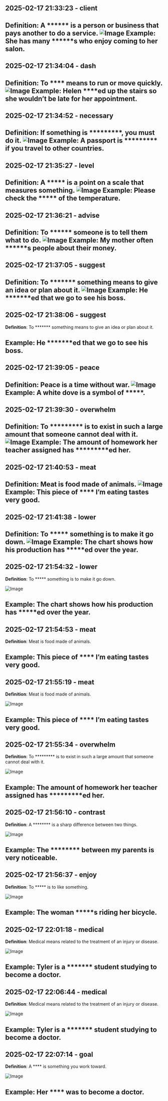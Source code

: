 ## 2025-02-17 21:33:23 - client
**Definition**: A ****** is a person or business that pays another to do a service.
![Image](https://raw.githubusercontent.com/toledorodrigow/Anki-Flashcard/main/English/images/client_20250217213323.jpg)
**Example**: She has many ******s who enjoy coming to her salon.
---
## 2025-02-17 21:34:04 - dash
**Definition**: To **** means to run or move quickly.
![Image](https://raw.githubusercontent.com/toledorodrigow/Anki-Flashcard/main/English/images/dash_20250217213404.jpg)
**Example**: Helen ****ed up the stairs so she wouldn’t be late for her appointment.
---
## 2025-02-17 21:34:52 - necessary
**Definition**: If something is *********, you must do it.
![Image](https://raw.githubusercontent.com/toledorodrigow/Anki-Flashcard/main/English/images/necessary_20250217213452.jpg)
**Example**: A passport is ********* if you travel to other countries.
---
## 2025-02-17 21:35:27 - level
**Definition**: A ***** is a point on a scale that measures something.
![Image](https://raw.githubusercontent.com/toledorodrigow/Anki-Flashcard/main/English/images/level_20250217213527.jpg)
**Example**: Please check the ***** of the temperature.
---
## 2025-02-17 21:36:21 - advise
**Definition**: To ****** someone is to tell them what to do.
![Image](https://raw.githubusercontent.com/toledorodrigow/Anki-Flashcard/main/English/images/advise_20250217213621.jpg)
**Example**: My mother often ******s people about their money.
---
## 2025-02-17 21:37:05 - suggest
**Definition**: To ******* something means to give an idea or plan about it.
![Image](https://raw.githubusercontent.com/toledorodrigow/Anki-Flashcard/main/English/images/suggest_20250217213705.jpg)
**Example**: He *******ed that we go to see his boss.
---
## 2025-02-17 21:38:06 - suggest
**Definition**: To ******* something means to give an idea or plan about it.

**Example**: He *******ed that we go to see his boss.
---
## 2025-02-17 21:39:05 - peace
**Definition**: Peace is a time without war.
![Image](https://raw.githubusercontent.com/toledorodrigow/Anki-Flashcard/main/English/images/peace_20250217213905.jpg)
**Example**: A white dove is a symbol of *****.
---
## 2025-02-17 21:39:30 - overwhelm
**Definition**: To ********* is to exist in such a large amount that someone cannot deal with it.
![Image](https://raw.githubusercontent.com/toledorodrigow/Anki-Flashcard/main/English/images/overwhelm_20250217213930.jpg)
**Example**: The amount of homework her teacher assigned has *********ed her.
---
## 2025-02-17 21:40:53 - meat
**Definition**: Meat is food made of animals.
![Image](https://raw.githubusercontent.com/toledorodrigow/Anki-Flashcard/main/English/images/meat_20250217214053.jpg)
**Example**: This piece of **** I’m eating tastes very good.
---
## 2025-02-17 21:41:38 - lower
**Definition**: To ***** something is to make it go down.
![Image](https://raw.githubusercontent.com/toledorodrigow/Anki-Flashcard/main/English/images/lower_20250217214138.jpg)
**Example**: The chart shows how his production has *****ed over the year.
---
## 2025-02-17 21:54:32 - lower
**Definition**: To ***** something is to make it go down.

![Image](https://raw.githubusercontent.com/toledorodrigow/Anki-Flashcard/main/English/images/lower_20250217215432.jpg)

**Example**: The chart shows how his production has *****ed over the year.
---
## 2025-02-17 21:54:53 - meat
**Definition**: Meat is food made of animals.



**Example**: This piece of **** I’m eating tastes very good.
---
## 2025-02-17 21:55:19 - meat
**Definition**: Meat is food made of animals.

![Image](https://raw.githubusercontent.com/toledorodrigow/Anki-Flashcard/main/English/images/meat_20250217215519.jpg)

**Example**: This piece of **** I’m eating tastes very good.
---
## 2025-02-17 21:55:34 - overwhelm
**Definition**: To ********* is to exist in such a large amount that someone cannot deal with it.

![Image](https://raw.githubusercontent.com/toledorodrigow/Anki-Flashcard/main/English/images/overwhelm_20250217215534.jpg)

**Example**: The amount of homework her teacher assigned has *********ed her.
---
## 2025-02-17 21:56:10 - contrast
**Definition**: A ******** is a sharp difference between two things.

![Image](https://raw.githubusercontent.com/toledorodrigow/Anki-Flashcard/main/English/images/contrast_20250217215610.jpg)

**Example**: The ******** between my parents is very noticeable.
---
## 2025-02-17 21:56:37 - enjoy
**Definition**: To ***** is to like something.

![Image](https://raw.githubusercontent.com/toledorodrigow/Anki-Flashcard/main/English/images/enjoy_20250217215637.jpg)

**Example**: The woman *****s riding her bicycle.
---
## 2025-02-17 22:01:18 - medical
**Definition**: Medical means related to the treatment of an injury or disease.

![Image](https://raw.githubusercontent.com/toledorodrigow/Anki-Flashcard/main/English/images/medical_20250217220118.jpg)

**Example**: Tyler is a ******* student studying to become a doctor.
---
## 2025-02-17 22:06:44 - medical
**Definition**: Medical means related to the treatment of an injury or disease.

![Image](https://raw.githubusercontent.com/toledorodrigow/Anki-Flashcard/main/English/images/medical_20250217220644.jpg)

**Example**: Tyler is a ******* student studying to become a doctor.
---
## 2025-02-17 22:07:14 - goal
**Definition**: A **** is something you work toward.

![Image](https://raw.githubusercontent.com/toledorodrigow/Anki-Flashcard/main/English/images/goal_20250217220714.jpg)

**Example**: Her **** was to become a doctor.
---
